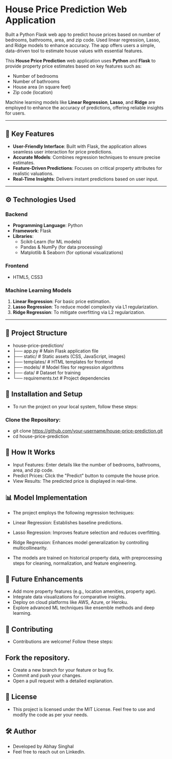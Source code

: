 # House Price Prediction Web Application

Built a Python Flask web app to predict house prices based on number of bedrooms, bathrooms, area, and zip code. Used linear regression, Lasso, and Ridge models to enhance accuracy. The app offers users a simple, data-driven tool to estimate house values with essential features.



This **House Price Prediction** web application uses **Python** and **Flask** to provide property price estimates based on key features such as:

- Number of bedrooms
- Number of bathrooms
- House area (in square feet)
- Zip code (location)

Machine learning models like **Linear Regression**, **Lasso**, and **Ridge** are employed to enhance the accuracy of predictions, offering reliable insights for users.

---

## 🌟 Key Features

- **User-Friendly Interface**: Built with Flask, the application allows seamless user interaction for price predictions.
- **Accurate Models**: Combines regression techniques to ensure precise estimates.
- **Feature-Driven Predictions**: Focuses on critical property attributes for realistic valuations.
- **Real-Time Insights**: Delivers instant predictions based on user input.

---

## ⚙️ Technologies Used

### Backend
- **Programming Language**: Python
- **Framework**: Flask
- **Libraries**: 
  - Scikit-Learn (for ML models)
  - Pandas & NumPy (for data processing)
  - Matplotlib & Seaborn (for optional visualizations)

### Frontend
- HTML5, CSS3

### Machine Learning Models
1. **Linear Regression**: For basic price estimation.
2. **Lasso Regression**: To reduce model complexity via L1 regularization.
3. **Ridge Regression**: To mitigate overfitting via L2 regularization.

---

## 📂 Project Structure


- house-price-prediction/
- ├── app.py                 # Main Flask application file
- ├── static/                # Static assets (CSS, JavaScript, images)
- ├── templates/             # HTML templates for frontend
- ├── models/                # Model files for regression algorithms
- ├── data/                  # Dataset for training
- └── requirements.txt       # Project dependencies



## 🚀 Installation and Setup

- To run the project on your local system, follow these steps:

### Clone the Repository:

- git clone https://github.com/your-username/house-price-prediction.git
- cd house-price-prediction


## 🔧 How It Works
- Input Features: Enter details like the number of bedrooms, bathrooms, area, and zip code.
- Predict Prices: Click the "Predict" button to compute the house price.
- View Results: The predicted price is displayed in real-time.


## 📊 Model Implementation
- The project employs the following regression techniques:

- Linear Regression: Establishes baseline predictions.
- Lasso Regression: Improves feature selection and reduces overfitting.
- Ridge Regression: Enhances model generalization by controlling multicollinearity.
- The models are trained on historical property data, with preprocessing steps for cleaning, normalization, and feature engineering.

## 🌱 Future Enhancements
- Add more property features (e.g., location amenities, property age).
- Integrate data visualizations for comparative insights.
- Deploy on cloud platforms like AWS, Azure, or Heroku.
- Explore advanced ML techniques like ensemble methods and deep learning.

## 🤝 Contributing
- Contributions are welcome! Follow these steps:

## Fork the repository.
- Create a new branch for your feature or bug fix.
- Commit and push your changes.
- Open a pull request with a detailed explanation.


## 📜 License
- This project is licensed under the MIT License. Feel free to use and modify the code as per your needs.

  

## 🛠️ Author
- Developed by Abhay Singhal
- Feel free to reach out on LinkedIn.






